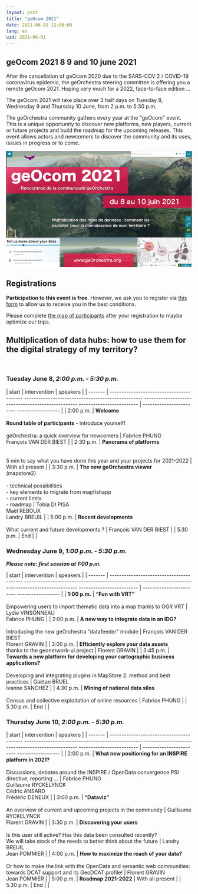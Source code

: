 ```yaml
---
layout: post
title: "geOcom 2021"
date: 2021-06-01 12:00:00
lang: en
uid: 2021-06-01
---
```


## geOcom 2021 8 9 and 10 june 2021

After the cancellation of geOcom 2020 due to the SARS-COV 2 / COVID-19 coronavirus epidemic, the geOrchestra steering committee is offering you a remote geOcom 2021. Hoping very much for a 2022, face-to-face edition ...

The geOcom 2021 will take place over 3 half days on Tuesday 8, Wednesday 9 and Thursday 10 June, from 2 p.m. to 5:30 p.m.

The geOrchestra community gathers every year at the "geOcom" event. This is a unique opportunity to discover new platforms, new players, current or future projects and build the roadmap for the upcoming releases. This event allows actors and newcomers to discover the community and its uses, issues in progress or to come.

![affiche geOcom 2021](/public/geocom2021/geocom_2021.png)


<!--more-->


## Registrations

**Participation to this event is free**. However, we ask you to register via [this form](https://docs.google.com/forms/d/e/1FAIpQLScAAsDPO1iFJjNQYnHrcmCslFGE3_cy-sx7Y-5VdmAPxMOJqg/viewform?usp=sf_link) to allow us to receive you in the best conditions.

Please complete [the map of participants](http://umap.openstreetmap.fr/fr/map/participants-geocom-2021_603399) after your registration to maybe optimize our trips.


## Multiplication of data hubs: how to use them for the digital strategy of my territory?

<br />


### Tuesday June 8, _2:00 p.m. - 5:30 p.m._

| start | intervention | speakers |
| ------- | ----------------------------------------- -------------------------------------------------- -------------------------------------------------- ------------------------- | ------------------------ ------------------ |
| 2:00 p.m. | **Welcome** <br /> <br /> **Round table of participants** - introduce yourself! <br /> <br /> geOrchestra: a quick overview for newcomers | Fabrice PHUNG <br /> François VAN DER BIEST |
| 2:30 p.m. | **Panorama of platforms** <br /> <br /> <br /> 5 min to say what you have done this year and your projects for 2021-2022 | With all present |
| 3:30 p.m. | **The new geOrchestra viewer** <br /> (mapstore2) <br /> <br /> - technical possibilities <br /> - key elements to migrate from mapfishapp <br /> - current limits <br /> - roadmap | Tobia DI PISA <br /> Maël REBOUX <br />  Landry BREUIL |
| 5:00 p.m. | **Recent developments** <br /> <br /> What current and future developments ? | François VAN DER BIEST |
| 5.30 p.m. | End | |


### Wednesday June 9, _1:00 p.m. - 5:30 p.m._

_**Please note: first session at 1:00 p.m.**_

| start | intervention | speakers |
| ------- | ----------------------------------------- -------------------------------------------------- -------------------------------------------------- ------------------------- | ------------------------ ------------------ |
| **1:00 p.m.** | **“Fun with VRT”** <br /> <br /> Empowering users to import thematic data into a map thanks to OGR VRT | Lydie VINSONNEAU <br /> Fabrice PHUNG |
| 2:00 p.m. | **A new way to integrate data in an IDG?** <br /> <br /> Introducing the new geOrchestra “datafeeder” module | François VAN DER BIEST <br />  Florent GRAVIN |
| 3:00 p.m. | **Efficiently explore your data assets** <br /> thanks to the geonetwork-ui project | Florent GRAVIN |
| 3:45 p.m. | **Towards a new platform for developing your cartographic business applications?** <br /> <br /> Developing and integrating plugins in MapStore 2: method and best practices | Gaëtan BRUEL <br /> Ivanne SANCHEZ |
| 4.30 p.m. | **Mining of national data silos** <br /> <br /> Census and collective exploitation of online resources | Fabrice PHUNG |
| 5.30 p.m. | End | |


### Thursday June 10, _2:00 p.m. - 5:30 p.m._

| start | intervention | speakers |
| ------- | ----------------------------------------- -------------------------------------------------- -------------------------------------------------- ------------------------- | ------------------------ ------------------ |
| 2:00 p.m. | **What new positioning for an INSPIRE platform in 2021?** <br /> <br /> Discussions, debates around the INSPIRE / OpenData convergence PSI directive, reporting ... | Fabrice PHUNG <br /> Guillaume RYCKELYNCK <br />  Cédric ANSARD <br />  Frédéric DENEUX |
| 3:00 p.m. | **“Dataviz”** <br /> <br /> An overview of current and upcoming projects in the community | Guillaume RYCKELYNCK <br /> Florent GRAVIN |
| 3:30 p.m. | **Discovering your users** <br /> <br /> Is this user still active? Has this data been consulted recently? <br /> We will take stock of the needs to better think about the future | Landry BREUIL <br /> Jean POMMIER |
| 4:00 p.m. | **How to maximize the reach of your data?** <br /> <br /> Or how to make the link with the OpenData and semantic web communities: towards DCAT support and its GeoDCAT profile! | Florent GRAVIN <br /> Jean POMMIER |
| 5:00 p.m. | **Roadmap 2021-2022** | With all present |
| 5.30 p.m. | End | |
